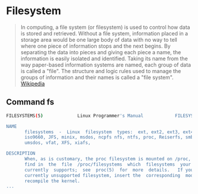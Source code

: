 # Filesystem

> In computing, a file system (or filesystem) is used to control how data is stored and retrieved. Without a file system, information placed in a storage area would be one large body of data with no way to tell where one piece of information stops and the next begins. By separating the data into pieces and giving each piece a name, the information is easily isolated and identified. Taking its name from the way paper-based information systems are named, each group of data is called a "file". The structure and logic rules used to manage the groups of information and their names is called a "file system". [Wikipedia](https://en.wikipedia.org/wiki/File_system)

## Command fs

```sh
FILESYSTEMS(5)             Linux Programmer's Manual            FILESYSTEMS(5)

NAME
       filesystems  -  Linux  filesystem  types:  ext, ext2, ext3, ext4, hpfs,
       iso9660, JFS, minix, msdos, ncpfs nfs, ntfs, proc, Reiserfs, smb, sysv,
       umsdos, vfat, XFS, xiafs,

DESCRIPTION
       When, as is customary, the proc filesystem is mounted on /proc, you can
       find in  the  file  /proc/filesystems  which  filesystems  your  kernel
       currently  supports;  see  proc(5)  for  more  details.   If you need a
       currently unsupported filesystem, insert the  corresponding  module  or
       recompile the kernel.
...
```